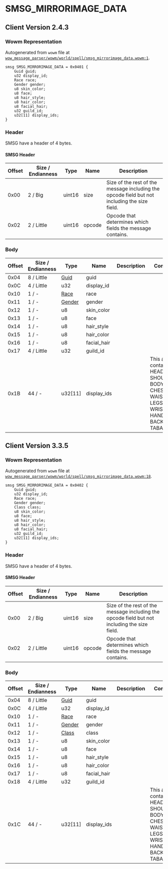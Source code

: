 # SMSG_MIRRORIMAGE_DATA

## Client Version 2.4.3

### Wowm Representation

Autogenerated from `wowm` file at [`wow_message_parser/wowm/world/spell/smsg_mirrorimage_data.wowm:1`](https://github.com/gtker/wow_messages/tree/main/wow_message_parser/wowm/world/spell/smsg_mirrorimage_data.wowm#L1).
```rust,ignore
smsg SMSG_MIRRORIMAGE_DATA = 0x0401 {
    Guid guid;
    u32 display_id;
    Race race;
    Gender gender;
    u8 skin_color;
    u8 face;
    u8 hair_style;
    u8 hair_color;
    u8 facial_hair;
    u32 guild_id;
    u32[11] display_ids;
}
```
### Header

SMSG have a header of 4 bytes.

#### SMSG Header

| Offset | Size / Endianness | Type   | Name   | Description |
| ------ | ----------------- | ------ | ------ | ----------- |
| 0x00   | 2 / Big           | uint16 | size   | Size of the rest of the message including the opcode field but not including the size field.|
| 0x02   | 2 / Little        | uint16 | opcode | Opcode that determines which fields the message contains.|

### Body

| Offset | Size / Endianness | Type | Name | Description | Comment |
| ------ | ----------------- | ---- | ---- | ----------- | ------- |
| 0x04 | 8 / Little | [Guid](../types/packed-guid.md) | guid |  |  |
| 0x0C | 4 / Little | u32 | display_id |  |  |
| 0x10 | 1 / - | [Race](race.md) | race |  |  |
| 0x11 | 1 / - | [Gender](gender.md) | gender |  |  |
| 0x12 | 1 / - | u8 | skin_color |  |  |
| 0x13 | 1 / - | u8 | face |  |  |
| 0x14 | 1 / - | u8 | hair_style |  |  |
| 0x15 | 1 / - | u8 | hair_color |  |  |
| 0x16 | 1 / - | u8 | facial_hair |  |  |
| 0x17 | 4 / Little | u32 | guild_id |  |  |
| 0x1B | 44 / - | u32[11] | display_ids |  | This array contains the: HEAD, SHOULDERS, BODY, CHEST, WAIST, LEGS, FEET, WRISTS, HANDS, BACK, and TABARD. |

## Client Version 3.3.5

### Wowm Representation

Autogenerated from `wowm` file at [`wow_message_parser/wowm/world/spell/smsg_mirrorimage_data.wowm:18`](https://github.com/gtker/wow_messages/tree/main/wow_message_parser/wowm/world/spell/smsg_mirrorimage_data.wowm#L18).
```rust,ignore
smsg SMSG_MIRRORIMAGE_DATA = 0x0402 {
    Guid guid;
    u32 display_id;
    Race race;
    Gender gender;
    Class class;
    u8 skin_color;
    u8 face;
    u8 hair_style;
    u8 hair_color;
    u8 facial_hair;
    u32 guild_id;
    u32[11] display_ids;
}
```
### Header

SMSG have a header of 4 bytes.

#### SMSG Header

| Offset | Size / Endianness | Type   | Name   | Description |
| ------ | ----------------- | ------ | ------ | ----------- |
| 0x00   | 2 / Big           | uint16 | size   | Size of the rest of the message including the opcode field but not including the size field.|
| 0x02   | 2 / Little        | uint16 | opcode | Opcode that determines which fields the message contains.|

### Body

| Offset | Size / Endianness | Type | Name | Description | Comment |
| ------ | ----------------- | ---- | ---- | ----------- | ------- |
| 0x04 | 8 / Little | [Guid](../types/packed-guid.md) | guid |  |  |
| 0x0C | 4 / Little | u32 | display_id |  |  |
| 0x10 | 1 / - | [Race](race.md) | race |  |  |
| 0x11 | 1 / - | [Gender](gender.md) | gender |  |  |
| 0x12 | 1 / - | [Class](class.md) | class |  |  |
| 0x13 | 1 / - | u8 | skin_color |  |  |
| 0x14 | 1 / - | u8 | face |  |  |
| 0x15 | 1 / - | u8 | hair_style |  |  |
| 0x16 | 1 / - | u8 | hair_color |  |  |
| 0x17 | 1 / - | u8 | facial_hair |  |  |
| 0x18 | 4 / Little | u32 | guild_id |  |  |
| 0x1C | 44 / - | u32[11] | display_ids |  | This array contains the: HEAD, SHOULDERS, BODY, CHEST, WAIST, LEGS, FEET, WRISTS, HANDS, BACK, and TABARD. |

